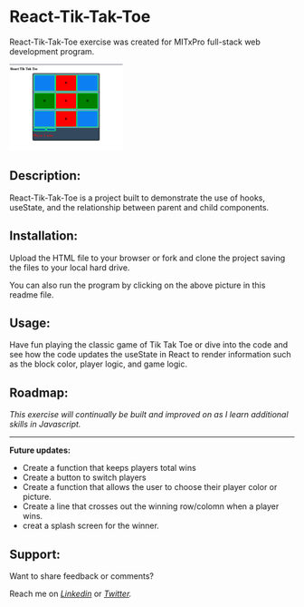 # React-Tik-Tak-Toe

React-Tik-Tak-Toe exercise was created for MITxPro full-stack web development program. </br>

<a href="https://foreverphoenix21.github.io/React-Tik-Tak-Toe/">
  <img src="Tik-Tak-Toe.png" alt="TikTakToePictureLink" width="200" /> </a
>

## Description:

<p> React-Tik-Tak-Toe is a project built to demonstrate the use of hooks, useState, and the relationship between parent and child components. </p>

## Installation:

<p> Upload the HTML file to your browser or fork and clone the project saving the files to your local hard drive. </p> 
<p>You can also run the program by clicking on the above picture in this readme file.</P>

## Usage:

<p> Have fun playing the classic game of Tik Tak Toe or dive into the code and see how the code updates the useState in React to render information such as the block color, player logic, and game logic.</p>

## Roadmap:

*<p> This exercise will continually be built and improved on as I learn additional skills in Javascript. </p>*

***

**<p> Future updates: </p>**
- Create a function that keeps players total wins 
- Create a button to switch players
- Create a function that allows the user to choose their player color or picture.  
- Create a line that crosses out the winning row/colomn when a player wins.  
- creat a splash screen for the winner. 


## Support:

<p> Want to share feedback or comments?</p>

<p> 
  
  Reach me on *[Linkedin](https://www.linkedin.com/in/derek-diaz/)* or *[Twitter](https://twitter.com/diazcsu).*
  
</p>
